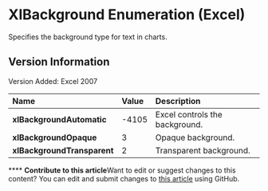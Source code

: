 
# XlBackground Enumeration (Excel)

Specifies the background type for text in charts.


## Version Information

Version Added: Excel 2007 



|**Name**|**Value**|**Description**|
|:-----|:-----|:-----|
| **xlBackgroundAutomatic**|-4105|Excel controls the background.|
| **xlBackgroundOpaque**|3|Opaque background.|
| **xlBackgroundTransparent**|2|Transparent background.|

****   **Contribute to this article**Want to edit or suggest changes to this content? You can edit and submit changes to  [this article](https://github.com/jhershey00/VBA_Excel_Test/OpenXMLCon/articles/adb11cc8-4a10-942d-d40c-69902b526cca.md) using GitHub.

